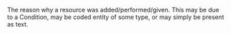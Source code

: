 The reason why a resource was added/performed/given. This may be due to a Condition, may be coded entity of some type, or may simply be present as text.